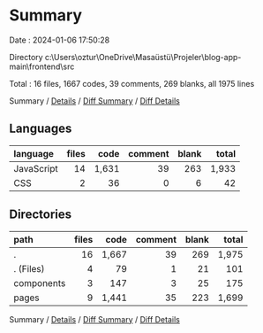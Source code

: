 # Summary

Date : 2024-01-06 17:50:28

Directory c:\\Users\\oztur\\OneDrive\\Masaüstü\\Projeler\\blog-app-main\\frontend\\src

Total : 16 files,  1667 codes, 39 comments, 269 blanks, all 1975 lines

Summary / [Details](details.md) / [Diff Summary](diff.md) / [Diff Details](diff-details.md)

## Languages
| language | files | code | comment | blank | total |
| :--- | ---: | ---: | ---: | ---: | ---: |
| JavaScript | 14 | 1,631 | 39 | 263 | 1,933 |
| CSS | 2 | 36 | 0 | 6 | 42 |

## Directories
| path | files | code | comment | blank | total |
| :--- | ---: | ---: | ---: | ---: | ---: |
| . | 16 | 1,667 | 39 | 269 | 1,975 |
| . (Files) | 4 | 79 | 1 | 21 | 101 |
| components | 3 | 147 | 3 | 25 | 175 |
| pages | 9 | 1,441 | 35 | 223 | 1,699 |

Summary / [Details](details.md) / [Diff Summary](diff.md) / [Diff Details](diff-details.md)